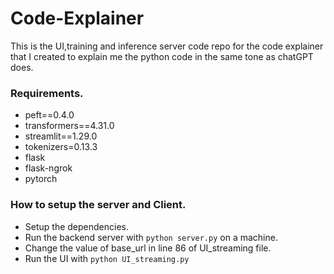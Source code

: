# Code-Explainer

This is the UI,training and inference server code repo for the code explainer that I created 
to explain me the python code in the same tone as chatGPT does.

### Requirements.
- peft==0.4.0
- transformers==4.31.0
- streamlit==1.29.0
- tokenizers=0.13.3
- flask
- flask-ngrok
- pytorch

### How to setup the server and Client.
- Setup the dependencies.
- Run the backend server with `python server.py` on a machine.
- Change the value of base_url in line 86 of UI_streaming file.
- Run the UI with `python UI_streaming.py`


